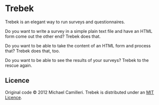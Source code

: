 Trebek
======

Trebek is an elegant way to run surveys and questionnaires.

Do you want to write a survey in a simple plain text file and have an HTML form come out the other end? Trebek does that.

Do you want to be able to take the content of an HTML form and process that? Trebek does that, too.

Do you want to be able to see the results of your surveys? Trebek to the rescue again.

Licence
-------

Original code &copy; 2012 Michael Camilleri. Trebek is distributed under an [MIT Licence](http://en.wikipedia.org/wiki/MIT_License).